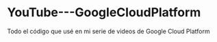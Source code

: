 # YouTube---GoogleCloudPlatform
Todo el código que usé en mi serie de videos de Google Cloud Platform
